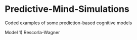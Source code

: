 # Predictive-Mind-Simulations
Coded examples of some prediction-based cognitive models

Model 1) Rescorla-Wagner
